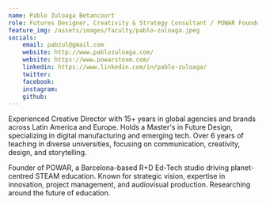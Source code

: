 ```yaml
---
name: Pablo Zuloaga Betancourt
role: Futures Designer, Creativity & Strategy Consultant / POWAR Founder
feature_img: /assets/images/faculty/pablo-zuloaga.jpeg
socials:
    email: pabzul@gmail.com
    website: http://www.pablozuloaga.com/
    website: https://www.powarsteam.com/
    linkedin: https://www.linkedin.com/in/pablo-zuloaga/
    twitter:
    facebook:
    instagram:
    github:
---
```


Experienced Creative Director with 15+ years in global agencies and brands across Latin America and Europe. Holds a Master's in Future Design, specializing in digital manufacturing and emerging tech. Over 6 years of teaching in diverse universities, focusing on communication, creativity, design, and storytelling.

Founder of POWAR, a Barcelona-based R+D Ed-Tech studio driving planet-centred STEAM education. Known for strategic vision, expertise in innovation, project management, and audiovisual production. Researching around the future of education.
